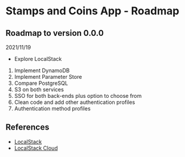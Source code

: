 # Stamps and Coins App - Roadmap

## Roadmap to version 0.0.0

2021/11/19
- Explore LocalStack

1. Implement DynamoDB
2. Implement Parameter Store
3. Compare PostgreSQL
4. S3 on both services
5. SSO for both back-ends plus option to choose from
6. Clean code and add other authentication profiles
7. Authentication method profiles

## References

- [LocalStack](https://github.com/localstack/localstack)
- [LocalStack Cloud](https://localstack.cloud/)
